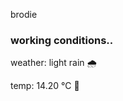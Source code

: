brodie

<!--weather_start-->
### working conditions..

weather: light rain 🌧️

temp: 14.20 °C 👕

<!--weather_end-->
